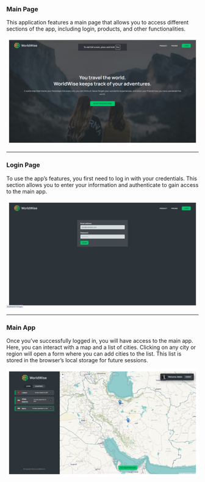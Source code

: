 ### Main Page

This application features a main page that allows you to access different sections of the app, including login, products, and other functionalities.

<img src="./Screenshot-1.png" alt="Main Page">

---

### Login Page

To use the app’s features, you first need to log in with your credentials. This section allows you to enter your information and authenticate to gain access to the main app.

<img src="./Screenshot-2.png" alt="Login Page">

---

### Main App

Once you’ve successfully logged in, you will have access to the main app. Here, you can interact with a map and a list of cities. Clicking on any city or region will open a form where you can add cities to the list. This list is stored in the browser’s local storage for future sessions.

<img src="./Screenshot-3.png" alt="Main App">
